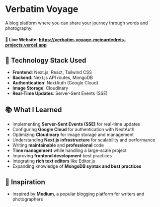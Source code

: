 # Verbatim Voyage
A blog platform where you can share your journey through words and photography.
#### 🔗 **Live Website**: https://verbatim-voyage-meinardedreis-projects.vercel.app

## 🚀 Technology Stack Used
- **Frontend**: Next.js, React, Tailwind CSS
- **Backend**: Next.js API routes, MongoDB
- **Authentication**: NextAuth (Google Cloud)
- **Image Storage**: Cloudinary
- **Real-Time Updates**: Server-Sent Events (SSE)

## 📚 What I Learned
- Implementing **Server-Sent Events (SSE)** for real-time updates
- Configuring **Google Cloud** for authentication with NextAuth
- Optimizing **Cloudinary** for image storage and management
- Understanding **Next.js infrastructure** for scalability and performance
- Writing **maintainable** and **professional** code
- **Time management** while handling a large-scale project
- Improving **frontend development** best practices
- Integrating **rich text editors** like Editor.js
- Expanding knowledge of **MongoDB syntax and best practices**

## 🎨 Inspiration
- Inspired by **Medium**, a popular blogging platform for writers and photographers
